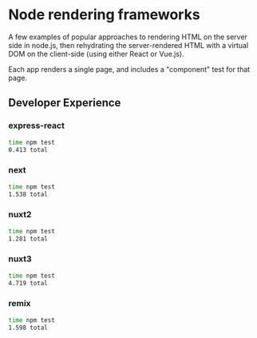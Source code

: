# Node rendering frameworks

A few examples of popular approaches to rendering HTML on the server side in node.js, then rehydrating the server-rendered HTML with a virtual DOM on the client-side (using either React or Vue.js).

Each app renders a single page, and includes a "component" test for that page.

## Developer Experience

### express-react

```sh
time npm test
0.413 total
```

### next

```sh
time npm test
1.538 total
```

### nuxt2

```sh
time npm test
1.281 total
```

### nuxt3

```sh
time npm test
4.719 total
```

### remix

```sh
time npm test
1.598 total
```



